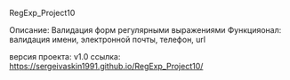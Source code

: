 RegExp_Project10

Описание: Валидация форм регулярными выражениями
Функцияонал: валидация имени, электронной почты, телефон, url

версия проекта: v1.0
ссылка: https://sergeivaskin1991.github.io/RegExp_Project10/